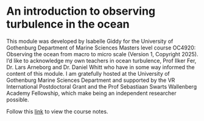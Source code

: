 # An introduction to observing turbulence in the ocean

This module was developed by Isabelle Giddy for the University of Gothenburg Department of Marine Sciences Masters level course OC4920: Observing the ocean from macro to micro scale (Version 1, Copyright 2025). I’d like to acknowledge my own teachers in ocean turbulence, Prof Ilker Fer, Dr. Lars Arneborg and Dr. Daniel Whitt who have in some way informed the content of this module. I am gratefully hosted at the University of Gothenburg Marine Sciences Department and supported by the VR International Postdoctoral Grant and the Prof Sebastiaan Swarts Wallenberg Academy Fellowship, which make being an independent researcher possible.

Follow this [link](https://github.com/isgiddy/intro_to_turbulence) to view the course notes.



